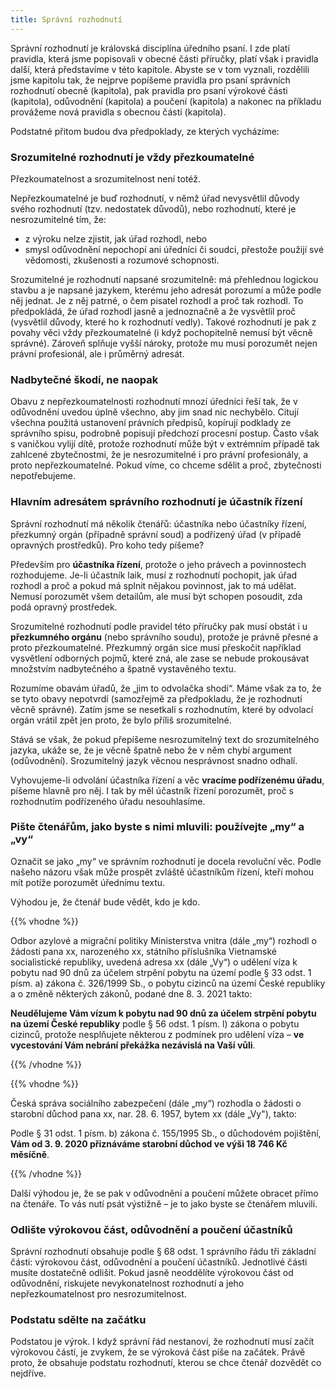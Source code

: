```yaml
---
title: Správní rozhodnutí
---
```

Správní rozhodnutí je královská disciplína úředního psaní. I zde platí pravidla, která jsme popisovali v obecné části příručky, platí však i pravidla další, která představíme v této kapitole. Abyste se v tom vyznali, rozdělili jsme kapitolu tak, že nejprve popíšeme pravidla pro psaní správních rozhodnutí obecně (kapitola), pak pravidla pro psaní výrokové části (kapitola), odůvodnění (kapitola) a poučení (kapitola) a nakonec na příkladu provážeme nová pravidla s obecnou částí (kapitola).

Podstatné přitom budou dva předpoklady, ze kterých vycházíme:

### Srozumitelné rozhodnutí je vždy přezkoumatelné

Přezkoumatelnost a srozumitelnost není totéž.

Nepřezkoumatelné je buď rozhodnutí, v němž úřad nevysvětlil důvody svého rozhodnutí (tzv. nedostatek důvodů), nebo rozhodnutí, které je nesrozumitelné tím, že:

* z výroku nelze zjistit, jak úřad rozhodl, nebo
* smysl odůvodnění nepochopí ani úředníci či soudci, přestože použijí své vědomosti, zkušenosti a rozumové schopnosti.

Srozumitelné je rozhodnutí napsané srozumitelně: má přehlednou logickou stavbu a je napsané jazykem, kterému jeho adresát porozumí a může podle něj jednat. Je z něj patrné, o čem pisatel rozhodl a proč tak rozhodl. To předpokládá, že úřad rozhodl jasně a jednoznačně a že vysvětlil proč (vysvětlil důvody, které ho k rozhodnutí vedly). Takové rozhodnutí je pak z povahy věci vždy přezkoumatelné (i když pochopitelně nemusí být věcně správné). Zároveň splňuje vyšší nároky, protože mu musí porozumět nejen právní profesionál, ale i průměrný adresát.

### Nadbytečné škodí, ne naopak

Obavu z nepřezkoumatelnosti rozhodnutí mnozí úředníci řeší tak, že v odůvodnění uvedou úplně všechno, aby jim snad nic nechybělo. Citují všechna použitá ustanovení právních předpisů, kopírují podklady ze správního spisu, podrobně popisují předchozí procesní postup. Často však s vaničkou vylijí dítě, protože rozhodnutí může být v extrémním případě tak zahlcené zbytečnostmi, že je nesrozumitelné i pro právní profesionály, a proto nepřezkoumatelné. Pokud víme, co chceme sdělit a proč, zbytečnosti nepotřebujeme.

### Hlavním adresátem správního rozhodnutí je účastník řízení

Správní rozhodnutí má několik čtenářů: účastníka nebo účastníky řízení, přezkumný orgán (případně správní soud) a podřízený úřad (v případě opravných prostředků). Pro koho tedy píšeme?

Především pro **účastníka řízení**, protože o jeho právech a povinnostech rozhodujeme. Je-li účastník laik, musí z rozhodnutí pochopit, jak úřad rozhodl a proč a pokud má splnit nějakou povinnost, jak to má udělat. Nemusí porozumět všem detailům, ale musí být schopen posoudit, zda podá opravný prostředek.

Srozumitelné rozhodnutí podle pravidel této příručky pak musí obstát i u **přezkumného orgánu** (nebo správního soudu), protože je právně přesné a proto přezkoumatelné. Přezkumný orgán sice musí přeskočit například vysvětlení odborných pojmů, které zná, ale zase se nebude prokousávat množstvím nadbytečného a špatně vystavěného textu.

Rozumíme obavám úřadů, že „jim to odvolačka shodí“. Máme však za to, že se tyto obavy nepotvrdí (samozřejmě za předpokladu, že je rozhodnutí věcně správné). Zatím jsme se nesetkali s rozhodnutím, které by odvolací orgán vrátil zpět jen proto, že bylo příliš srozumitelné.

Stává se však, že pokud přepíšeme nesrozumitelný text do srozumitelného jazyka, ukáže se, že je věcně špatně nebo že v něm chybí argument (odůvodnění). Srozumitelný jazyk věcnou nesprávnost snadno odhalí.

Vyhovujeme-li odvolání účastníka řízení a věc **vracíme podřízenému úřadu**, píšeme hlavně pro něj. I tak by měl účastník řízení porozumět, proč s rozhodnutím podřízeného úřadu nesouhlasíme.

### Pište čtenářům, jako byste s nimi mluvili: používejte „my“ a „vy“

Označit se jako „my“ ve správním rozhodnutí je docela revoluční věc. Podle našeho názoru však může prospět zvláště účastníkům řízení, kteří mohou mít potíže porozumět úřednímu textu.

Výhodou je, že čtenář bude vědět, kdo je kdo.

{{% vhodne %}}

Odbor azylové a migrační politiky Ministerstva vnitra (dále „my“) rozhodl o žádosti pana xx, narozeného xx, státního příslušníka Vietnamské socialistické republiky, uvedená adresa xx (dále „Vy“) o udělení víza k pobytu nad 90 dnů za účelem strpění pobytu na území podle § 33 odst. 1 písm. a) zákona č. 326/1999 Sb., o pobytu cizinců na území České republiky a o změně některých zákonů, podané dne 8. 3. 2021 takto:

**Neudělujeme Vám vízum k pobytu nad 90 dnů za účelem strpění pobytu na území České republiky** podle § 56 odst. 1 písm. l) zákona o pobytu cizinců, protože nesplňujete některou z podmínek pro udělení víza – **ve vycestování Vám nebrání překážka nezávislá na Vaší vůli**.

{{% /vhodne %}}

{{% vhodne %}}

Česká správa sociálního zabezpečení (dále „my“) rozhodla o žádosti o starobní důchod pana xx, nar. 28. 6. 1957, bytem xx (dále „Vy"), takto:

Podle § 31 odst. 1 písm. b) zákona č. 155/1995 Sb., o důchodovém pojištění, **Vám od 3. 9. 2020 přiznáváme starobní důchod ve výši 18 746 Kč měsíčně**.

{{% /vhodne %}}

Další výhodou je, že se pak v odůvodnění a poučení můžete obracet přímo na čtenáře. To vás nutí psát výstižně – je to jako byste se čtenářem mluvili.

### Odlište výrokovou část, odůvodnění a poučení účastníků

Správní rozhodnutí obsahuje podle § 68 odst. 1 správního řádu tři základní části: výrokovou část, odůvodnění a poučení účastníků. Jednotlivé části musíte dostatečně odlišit. Pokud jasně neoddělíte výrokovou část od odůvodnění, riskujete nevykonatelnost rozhodnutí a jeho nepřezkoumatelnost pro nesrozumitelnost.

### Podstatu sdělte na začátku

Podstatou je výrok. I když správní řád nestanoví, že rozhodnutí musí začít výrokovou částí, je zvykem, že se výroková část píše na začátek. Právě proto, že obsahuje podstatu rozhodnutí, kterou se chce čtenář dozvědět co nejdříve.